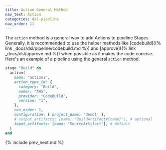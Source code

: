 ```yaml
---
title: Action General Method
nav_text: Action
categories: dsl-pipeline
nav_order: 11
---
```


The `action` method is a general way to add Actions to pipeline Stages. Generally, it is recommended to use the helper methods like [codebuild]({% link _docs/dsl/pipeline/codebuild.md %}) and [approve]({% link _docs/dsl/approve.md %}) when possible as it makes the code concise.  Here's an example of a pipeline using the general `action` method.

```ruby
stage "Build" do
  action(
    name: "action1",
    action_type_id: {
      category: "Build",
      owner: "AWS",
      provider: "CodeBuild",
      version: "1",
    },
    run_order: 1,
    configuration: { project_name: 'demo1' },
    # output_artifacts: [name: "BuildArtifact#{name}"], # optional
    input_artifacts: [name: "SourceArtifact"], # default
  )
end
```

{% include prev_next.md %}